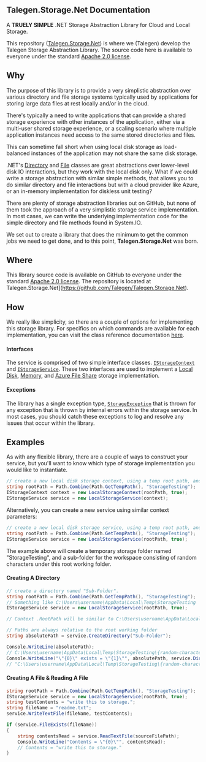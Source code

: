 ## Talegen.Storage.Net Documentation

A **TRUELY SIMPLE** .NET Storage Abstraction Library for Cloud and Local Storage.

This repository ([Talegen.Storage.Net](https://github.com/Talegen/Talegen.Storage.Net)) is where we (Talegen) develop the Talegen Storage Abstraction Library. The source code here is available to everyone under the standard [Apache 2.0 license](https://github.com/talegen/Talegen.PureBlue.Models/blob/main/LICENSE).

## Why

The purpose of this library is to provide a very simplistic abstraction over various directory and file storage systems typically used by applications for storing large data files at rest locally and/or in the cloud.

There's typically a need to write applications that can provide a shared storage experience with other instances of the application, either via a multi-user shared storage experience, or a scaling scenario where multiple application instances need access to the same stored directories and files.

This can sometime fall short when using local disk storage as load-balanced instances of the application may not share the same disk storage.

.NET's [Directory](https://docs.microsoft.com/en-us/dotnet/api/system.io.directory) and [File](https://docs.microsoft.com/en-us/dotnet/api/system.io.file) classes are great abstractions over lower-level disk IO interactions, but they work with the local disk only. What if we could write a storage abstraction with similar simple methods, that allows you to do similar directory and file interactions but with a cloud provider like Azure, or an in-memory implementation for diskless unit testing?

There are plenty of storage abstraction libraries out on GitHub, but none of them took the approach of a very simplistic storage service implementation. In most cases, we can write the underlying implementation code for the simple directory and file methods found in System.IO. 

We set out to create a library that does the minimum to get the common jobs we need to get done, and to this point, **Talegen.Storage.Net** was born.

## Where

This library source code is available on GitHub to everyone under the standard [Apache 2.0 license](https://github.com/talegen/Talegen.PureBlue.Models/blob/main/LICENSE). The repository is located at Talegen.Storage.Net](https://github.com/Talegen/Talegen.Storage.Net).

## How

We really like simplicity, so there are a couple of options for implementing this storage library. For specifics on which commands are available for each implementation, you can visit the class reference documentation [here](https://talegen.github.io/Talegen.Storage.Net/ref/Talegen.Storage.Net.Core.html).

#### Interfaces

The service is comprised of two simple interface classes. [```IStorageContext```](https://talegen.github.io/Talegen.Storage.Net/ref/Talegen.Storage.Net.Core.IStorageContext.html) and [```IStorageService```](https://talegen.github.io/Talegen.Storage.Net/ref/Talegen.Storage.Net.Core.IStorageService.html). These two interfaces are used to implement a [Local Disk](https://talegen.github.io/Talegen.Storage.Net/ref/Talegen.Storage.Net.Core.Disk.html), [Memory](https://talegen.github.io/Talegen.Storage.Net/ref/Talegen.Storage.Net.Core.Memory.html), and [Azure File Share](https://talegen.github.io/Talegen.Storage.Net/ref/Talegen.Storage.Net.AzureBlobs.html) storage implementation.

#### Exceptions

The library has a single exception type, [```StorageException```](https://talegen.github.io/Talegen.Storage.Net/ref/Talegen.Storage.Net.Core.StorageException.html) that is thrown for any exception that is thrown by internal errors within the storage service. In most cases, you should catch these exceptions to log and resolve any issues that occur within the library.

## Examples

As with any flexible library, there are a couple of ways to construct your service, but you'll want to know which type of storage implementation you would like to instantiate.

```c#
// create a new local disk storage context, using a temp root path, and set unique sub-folder workspace to true. 
string rootPath = Path.Combine(Path.GetTempPath(), "StorageTesting");
IStorageContext context = new LocalStorageContext(rootPath, true); 
IStorageService service = new LocalStorageService(context);
```

Alternatively, you can create a new service using similar context parameters:

```c#
// create a new local disk storage service, using a temp root path, and set unique sub-folder workspace to true. 
string rootPath = Path.Combine(Path.GetTempPath(), "StorageTesting");
IStorageService service = new LocalStorageService(rootPath, true); 
```

The example above will create a temporary storage folder named "StorageTesting", and a sub-folder for the workspace consisting of random characters under this root working folder.

#### Creating A Directory

```c#
// create a directory named "Sub-Folder". 
string rootPath = Path.Combine(Path.GetTempPath(), "StorageTesting");
// Something like C:\Users\username\AppData\Local\Temp\StorageTesting
IStorageService service = new LocalStorageService(rootPath, true);

// Context .RootPath will be similar to C:\Users\username\AppData\Local\Temp\StorageTesting\{random-characters}

// Paths are always relative to the root working folder
string absolutePath = service.CreateDirectory("Sub-Folder");

Console.WriteLine(absolutePath);
// C:\Users\username\AppData\Local\Temp\StorageTesting\{random-characters}\Sub-Folder\
Console.WriteLine("\"{0}\" exists = \"{1}\"", absolutePath, service.DirectoryExists(absolutePath));
// "C:\Users\username\AppData\Local\Temp\StorageTesting\{random-characters}\Sub-Folder\" exists = "True"

```

#### Creating A File & Reading A File

```C#
string rootPath = Path.Combine(Path.GetTempPath(), "StorageTesting");
IStorageService service = new LocalStorageService(rootPath, true);
string testContents = "write this to storage.";
string fileName = "readme.txt";
service.WriteTextFile(fileName, testContents);

if (service.FileExists(fileName))
{
    string contentsRead = service.ReadTextFile(sourceFilePath);
    Console.WriteLine("Contents = \"{0}\"", contentsRead);
    // Contents = "write this to storage."
}

```

